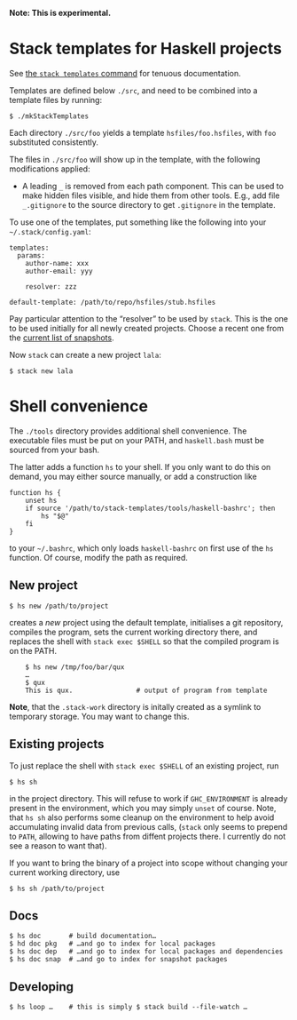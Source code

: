 
**Note: This is experimental.**


Stack templates for Haskell projects
====================================

See [the `stack templates` command][1] for tenuous documentation.

Templates are defined below `./src`, and need to be combined into a
template files by running:

    $ ./mkStackTemplates

Each directory `./src/foo` yields a template `hsfiles/foo.hsfiles`,
with `foo` substituted consistently.

The files in `./src/foo` will show up in the template, with the
following modifications applied:

  * A leading `_` is removed from each path component.  This can be
    used to make hidden files visible, and hide them from other tools.
    E.g., add file `_.gitignore` to the source directory to get
    `.gitignore` in the template.

To use one of the templates, put something like the following into
your `~/.stack/config.yaml`:

    templates:
      params:
        author-name: xxx
        author-email: yyy

        resolver: zzz

    default-template: /path/to/repo/hsfiles/stub.hsfiles

Pay particular attention to the “resolver” to be used by `stack`.
This is the one to be used initially for all newly created projects.
Choose a recent one from the [current list of snapshots][2].

Now `stack` can create a new project `lala`:

    $ stack new lala


Shell convenience
=================

The `./tools` directory provides additional shell convenience.  The
executable files must be put on your PATH, and `haskell.bash` must be
sourced from your bash.

The latter adds a function `hs` to your shell.  If you only want to do
this on demand, you may either source manually, or add a construction
like

    function hs {
        unset hs
        if source '/path/to/stack-templates/tools/haskell-bashrc'; then
            hs "$@"
        fi
    }

to your `~/.bashrc`, which only loads `haskell-bashrc` on first use of
the `hs` function.  Of course, modify the path as required.


New project
-----------

    $ hs new /path/to/project

creates a *new* project using the default template, initialises a git
repository, compiles the program, sets the current working directory
there, and replaces the shell with `stack exec $SHELL` so that the
compiled program is on the PATH.

        $ hs new /tmp/foo/bar/qux
        …
        $ qux
        This is qux.                # output of program from template

**Note**, that the `.stack-work` directory is initally created as a
symlink to temporary storage.  You may want to change this.


Existing projects
-----------------

To just replace the shell with `stack exec $SHELL` of an existing
project, run

    $ hs sh

in the project directory.  This will refuse to work if
`GHC_ENVIRONMENT` is already present in the environment, which you may
simply `unset` of course.  Note, that `hs sh` also performs some
cleanup on the environment to help avoid accumulating invalid data
from previous calls, (`stack` only seems to prepend to `PATH`,
allowing to have paths from diffent projects there.  I currently do
not see a reason to want that).

If you want to bring the binary of a project into scope without
changing your current working directory, use

    $ hs sh /path/to/project



Docs
----

    $ hs doc       # build documentation…
    $ hd doc pkg   # …and go to index for local packages
    $ hs doc dep   # …and go to index for local packages and dependencies
    $ hs doc snap  # …and go to index for snapshot packages


Developing
----------

    $ hs loop …    # this is simply $ stack build --file-watch …



[1]: https://docs.haskellstack.org/en/stable/templates_command/
[2]: https://www.stackage.org/snapshots
